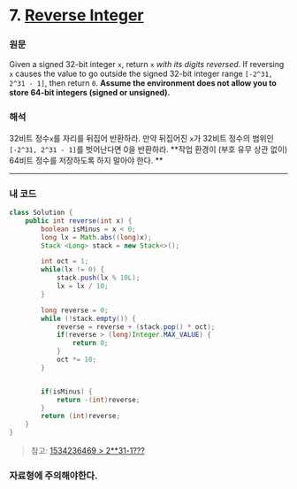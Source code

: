# 7. [Reverse Integer](https://leetcode.com/problems/reverse-integer/)

### 원문
Given a signed 32-bit integer `x`, return `x` *with its digits reversed*. If reversing `x` causes the value to go outside the signed 32-bit integer range `[-2^31, 2^31 - 1]`, then return `0`.
**Assume the environment does not allow you to store 64-bit integers (signed or unsigned).**

### 해석
32비트 정수`x`를 자리를 뒤집어 반환하라. 만약 뒤집어진 `x`가 32비트 정수의 범위인`[-2^31, 2^31 - 1]`를 벗어난다면 0을 반환하라.
**작업 환경이 (부호 유무 상관 없이) 64비트 정수를 저장하도록 하지 말아야 한다. **

----

### 내 코드
```java
class Solution {
    public int reverse(int x) {
        boolean isMinus = x < 0;
        long lx = Math.abs((long)x);
        Stack <Long> stack = new Stack<>();

        int oct = 1;
        while(lx != 0) {
            stack.push(lx % 10L);
            lx = lx / 10;
        }

        long reverse = 0;
        while (!stack.empty()) {
            reverse = reverse + (stack.pop() * oct);
            if(reverse > (long)Integer.MAX_VALUE) {
                return 0;
            }
            oct *= 10;
        }


        if(isMinus) {
            return -(int)reverse;
        }
        return (int)reverse;
    }
}
```
> 참고: [1534236469 > 2**31-1???](https://leetcode.com/problems/reverse-integer/discuss/154140/1534236469-231-1)

### 자료형에 주의해야한다.
